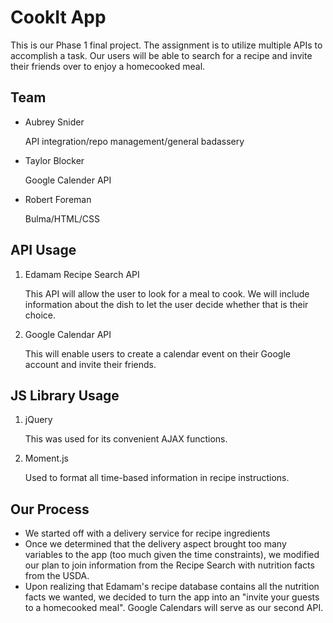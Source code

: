 # CookIt App

This is our Phase 1 final project. The assignment is to utilize multiple APIs to accomplish a task. Our users will be able to search for a recipe and invite their friends over to enjoy a homecooked meal.

## Team

-  Aubrey Snider

   API integration/repo management/general badassery

-  Taylor Blocker

   Google Calender API

-  Robert Foreman

   Bulma/HTML/CSS

## API Usage

1. Edamam Recipe Search API

   This API will allow the user to look for a meal to cook. We will include information about the dish to let the user decide whether that is their choice.

2. Google Calendar API

   This will enable users to create a calendar event on their Google account and invite their friends.

## JS Library Usage

1. jQuery

   This was used for its convenient AJAX functions.

2. Moment.js

   Used to format all time-based information in recipe instructions.

## Our Process

-  We started off with a delivery service for recipe ingredients
-  Once we determined that the delivery aspect brought too many variables to the app (too much given the time constraints), we modified our plan to join information from the Recipe Search with nutrition facts from the USDA.
-  Upon realizing that Edamam's recipe database contains all the nutrition facts we wanted, we decided to turn the app into an "invite your guests to a homecooked meal". Google Calendars will serve as our second API.
